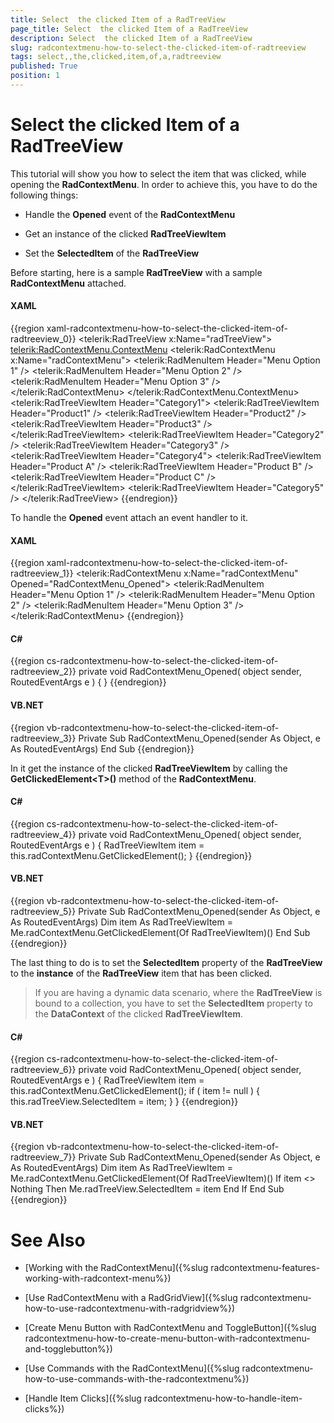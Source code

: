 ```yaml
---
title: Select  the clicked Item of a RadTreeView
page_title: Select  the clicked Item of a RadTreeView
description: Select  the clicked Item of a RadTreeView
slug: radcontextmenu-how-to-select-the-clicked-item-of-radtreeview
tags: select,,the,clicked,item,of,a,radtreeview
published: True
position: 1
---
```


# Select  the clicked Item of a RadTreeView

This tutorial will show you how to select the item that was clicked, while opening the __RadContextMenu__. In order to achieve this, you have to do the following things:

* Handle the __Opened__ event of the __RadContextMenu__

* Get an instance of the clicked __RadTreeViewItem__

* Set the __SelectedItem__ of the __RadTreeView__

Before starting, here is a sample __RadTreeView__ with a sample __RadContextMenu__ attached.

#### __XAML__

{{region xaml-radcontextmenu-how-to-select-the-clicked-item-of-radtreeview_0}}
	<telerik:RadTreeView x:Name="radTreeView">
	    <telerik:RadContextMenu.ContextMenu>
	        <telerik:RadContextMenu x:Name="radContextMenu">
	            <telerik:RadMenuItem Header="Menu Option 1" />
	            <telerik:RadMenuItem Header="Menu Option 2" />
	            <telerik:RadMenuItem Header="Menu Option 3" />
	        </telerik:RadContextMenu>
	    </telerik:RadContextMenu.ContextMenu>
	    <telerik:RadTreeViewItem Header="Category1">
	        <telerik:RadTreeViewItem Header="Product1" />
	        <telerik:RadTreeViewItem Header="Product2" />
	        <telerik:RadTreeViewItem Header="Product3" />
	    </telerik:RadTreeViewItem>
	    <telerik:RadTreeViewItem Header="Category2" />
	    <telerik:RadTreeViewItem Header="Category3" />
	    <telerik:RadTreeViewItem Header="Category4">
	        <telerik:RadTreeViewItem Header="Product A" />
	        <telerik:RadTreeViewItem Header="Product B" />
	        <telerik:RadTreeViewItem Header="Product C" />
	    </telerik:RadTreeViewItem>
	    <telerik:RadTreeViewItem Header="Category5" />
	</telerik:RadTreeView>
{{endregion}}

To handle the __Opened__ event attach an event handler to it.

#### __XAML__

{{region xaml-radcontextmenu-how-to-select-the-clicked-item-of-radtreeview_1}}
	<telerik:RadContextMenu x:Name="radContextMenu" 
	                                  Opened="RadContextMenu_Opened">
	    <telerik:RadMenuItem Header="Menu Option 1" />
	    <telerik:RadMenuItem Header="Menu Option 2" />
	    <telerik:RadMenuItem Header="Menu Option 3" />
	</telerik:RadContextMenu>
{{endregion}}

#### __C#__

{{region cs-radcontextmenu-how-to-select-the-clicked-item-of-radtreeview_2}}
	private void RadContextMenu_Opened( object sender, RoutedEventArgs e )
	{
	}
{{endregion}}

#### __VB.NET__

{{region vb-radcontextmenu-how-to-select-the-clicked-item-of-radtreeview_3}}
	Private Sub RadContextMenu_Opened(sender As Object, e As RoutedEventArgs)
	End Sub
{{endregion}}

In it get the instance of the clicked __RadTreeViewItem__ by calling the __GetClickedElement\<T\>()__ method of the __RadContextMenu__.

#### __C#__

{{region cs-radcontextmenu-how-to-select-the-clicked-item-of-radtreeview_4}}
	private void RadContextMenu_Opened( object sender, RoutedEventArgs e )
	{
	    RadTreeViewItem item = this.radContextMenu.GetClickedElement<RadTreeViewItem>();
	}
{{endregion}}

#### __VB.NET__

{{region vb-radcontextmenu-how-to-select-the-clicked-item-of-radtreeview_5}}
	Private Sub RadContextMenu_Opened(sender As Object, e As RoutedEventArgs)
	 Dim item As RadTreeViewItem = Me.radContextMenu.GetClickedElement(Of RadTreeViewItem)()
	End Sub
{{endregion}}

The last thing to do is to set the __SelectedItem__ property of the __RadTreeView__ to the __instance__ of the __RadTreeView__ item that has been clicked.

>If you are having a dynamic data scenario, where the __RadTreeView__ is bound to a collection, you have to set the __SelectedItem__ property to the __DataContext__ of the clicked __RadTreeViewItem__.

#### __C#__

{{region cs-radcontextmenu-how-to-select-the-clicked-item-of-radtreeview_6}}
	private void RadContextMenu_Opened( object sender, RoutedEventArgs e )
	{
	    RadTreeViewItem item = this.radContextMenu.GetClickedElement<RadTreeViewItem>();
	    if ( item != null )
	    {
	        this.radTreeView.SelectedItem = item;
	    }
	}
{{endregion}}

#### __VB.NET__

{{region vb-radcontextmenu-how-to-select-the-clicked-item-of-radtreeview_7}}
	Private Sub RadContextMenu_Opened(sender As Object, e As RoutedEventArgs)
	 Dim item As RadTreeViewItem = Me.radContextMenu.GetClickedElement(Of RadTreeViewItem)()
	 If item <> Nothing Then
	  Me.radTreeView.SelectedItem = item
	 End If
	End Sub
{{endregion}}

# See Also

 * [Working with the RadContextMenu]({%slug radcontextmenu-features-working-with-radcontext-menu%})

 * [Use RadContextMenu with a RadGridView]({%slug radcontextmenu-how-to-use-radcontextmenu-with-radgridview%})

 * [Create Menu Button with RadContextMenu and ToggleButton]({%slug radcontextmenu-how-to-create-menu-button-with-radcontextmenu-and-togglebutton%})

 * [Use Commands with the RadContextMenu]({%slug radcontextmenu-how-to-use-commands-with-the-radcontextmenu%})

 * [Handle Item Clicks]({%slug radcontextmenu-how-to-handle-item-clicks%})
